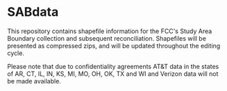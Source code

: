 SABdata
=======

This repository contains shapefile information for the FCC's Study Area Boundary collection and subsequent reconciliation. Shapefiles will be presented as compressed zips, and will be updated throughout the editing cycle.

Please note that due to confidentiality agreements AT&T data in the states of AR, CT, IL, IN, KS, MI, MO, OH, OK, TX and WI and Verizon data will not be made available.
